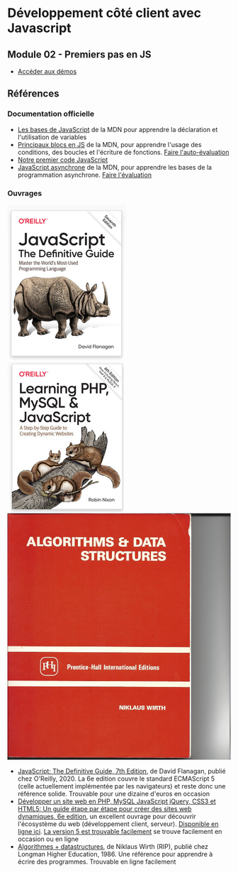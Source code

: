 # Développement côté client avec Javascript

## Module 02 - Premiers pas en JS

- [Accéder aux démos](./demos/)


## Références

### Documentation officielle

- [Les bases de JavaScript](https://developer.mozilla.org/fr/docs/Learn/Getting_started_with_the_web/JavaScript_basics) de la MDN pour apprendre la déclaration et l'utilisation de variables
- [Principaux blocs en JS](https://developer.mozilla.org/fr/docs/Learn/JavaScript/Building_blocks) de la MDN, pour apprendre l'usage des conditions, des boucles et l'écriture de fonctions. [Faire l'auto-évaluation](https://developer.mozilla.org/fr/docs/Learn/JavaScript/Building_blocks/Image_gallery)
- [Notre premier code JavaScript](https://developer.mozilla.org/fr/docs/Learn/JavaScript/First_steps/A_first_splash)
- [JavaScript asynchrone](https://developer.mozilla.org/fr/docs/Learn/JavaScript/Asynchronous) de la MDN, pour apprendre les bases de la programmation asynchrone. [Faire l'évaluation](https://developer.mozilla.org/en-US/docs/Learn/JavaScript/Asynchronous/Sequencing_animations)

### Ouvrages


![](./assets/oreillyjsdefinitiveguide.png)
![](./assets/oreillyphpmysqljs.png)
![](./assets/alg+datastructures.jpg)
- [JavaScript: The Definitive Guide, 7th Edition](https://www.oreilly.com/library/view/javascript-the-definitive/9781491952016/), de David Flanagan, publié chez O'Reilly, 2020. La 6e edition couvre le standard ECMAScript 5 (celle actuellement implémentée par les navigateurs) et reste donc une référence solide. Trouvable pour une dizaine d'euros en occasion
- [Développer un site web en PHP, MySQL JavaScript jQuery, CSS3 et HTML5: Un guide étape par étape pour créer des sites web dynamiques, 6e edition](https://www.amazon.fr/D%C3%A9velopper-MySQL-JavaScript-jQuery-HTML5/dp/2893776183/ref=sr_1_1), un excellent ouvrage pour découvrir l'écosystème du web (développement client, serveur). [Disponible en ligne ici](https://github.com/domaingood/learning_php/blob/master/Learning%20PHP%2C%20MySQL%20%26%20JavaScript%2C%206th%20Edition.pdf). [La version 5 est trouvable facilement](https://www.amazon.fr/D%C3%A9velopper-Mysql-Javascript-Jquery-HTML5/dp/2893775764/ref=sr_1_2) se trouve facilement en occasion ou en ligne
- [Algorithmes + datastructures](https://www.amazon.fr/Algorithms-Data-Structures-Niklaus-Wirth/dp/0130219991), de Niklaus Wirth (RIP), publié chez Longman Higher Education, 1986. Une référence pour apprendre à écrire des programmes. Trouvable en ligne facilement
